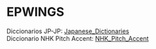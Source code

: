 # EPWINGS
Diccionarios JP-JP: [Japanese_Dictionaries](https://www.mediafire.com/folder/ldyklp3362pgg/Japanese_Dictionaries)<br/>
Diccionario NHK Pitch Accent: [NHK_Pitch_Accent](https://www.mediafire.com/file/sxmpse8n92c9oxg/NHKACT.zip)
